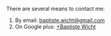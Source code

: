 There are several means to contact me: 

1. By email: [baptiste.wicht@gmail.com](mailto:baptiste.wicht@gmail.com)
2. On Google plus: [+Baptiste Wicht](https://plus.google.com/+BaptisteWicht/)